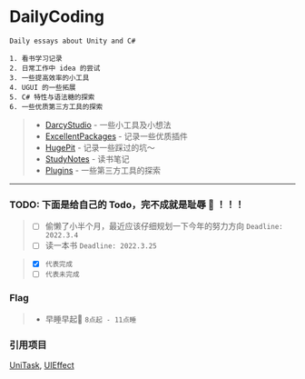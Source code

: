 <!--
 * @Descripttion: 
 * @version: 0.0.0
 * @Author: Darcy
 * @Date: 2021-06-14 22:08:08
 * @LastEditTime: 2021-06-14 22:19:00
-->

# DailyCoding

    Daily essays about Unity and C#
    
    1. 看书学习记录
    2. 日常工作中 idea 的尝试
    3. 一些提高效率的小工具
    4. UGUI 的一些拓展
    5. C# 特性与语法糖的探索
    6. 一些优质第三方工具的探索

> - [DarcyStudio] - 一些小工具及小想法
> - [ExcellentPackages] - 记录一些优质插件
> - [HugePit] - 记录一些踩过的坑～
> - [StudyNotes] - 读书笔记
> - [Plugins] - 一些第三方工具的探索

[DarcyStudio]: /Assets/Scripts/DarcyStudio

[ExcellentPackages]: /Assets/ExcellentPackages

[HugePit]: /Assets/HugePit

[StudyNotes]: /Assets/StudyNotes

[Plugins]: /Assets/ExperienceOfSomePlugins

---

### TODO: 下面是给自己的 Todo，完不成就是耻辱 🤯 ！！！

> - [ ] 偷懒了小半个月，最近应该仔细规划一下今年的努力方向 `Deadline: 2022.3.4`
> - [ ] 读一本书 `Deadline: 2022.3.25`

> - [x] `代表完成`
> - [ ] `代表未完成`
> 

### Flag
> - 早睡早起👊  `8点起 - 11点睡`

### 引用项目

[UniTask](https://github.com/Cysharp/UniTask), [UIEffect](https://github.com/mob-sakai/UIEffect)

